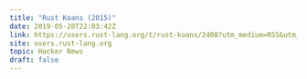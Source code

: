 ```yaml
---
title: "Rust Koans (2015)"
date: 2019-05-20T22:03:42Z
link: https://users.rust-lang.org/t/rust-koans/2408?utm_medium=RSS&utm_source=hune
site: users.rust-lang.org
topic: Hacker News
draft: false
---
```


